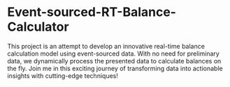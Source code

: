 # Event-sourced-RT-Balance-Calculator
This project is an attempt to develop an innovative real-time balance calculation model using event-sourced data. With no need for preliminary data, we dynamically process the presented data to calculate balances on the fly. Join me in this exciting journey of transforming data into actionable insights with cutting-edge techniques!
